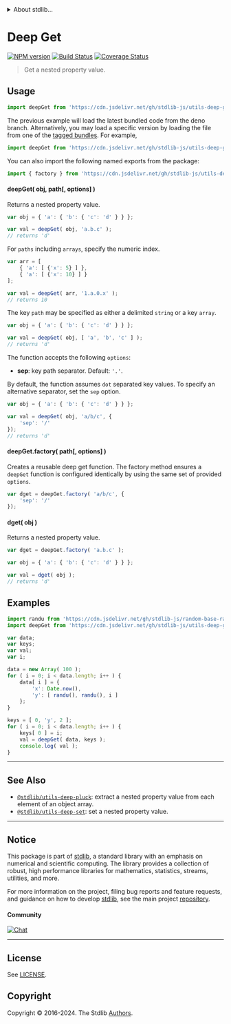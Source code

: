 <!--

@license Apache-2.0

Copyright (c) 2018 The Stdlib Authors.

Licensed under the Apache License, Version 2.0 (the "License");
you may not use this file except in compliance with the License.
You may obtain a copy of the License at

   http://www.apache.org/licenses/LICENSE-2.0

Unless required by applicable law or agreed to in writing, software
distributed under the License is distributed on an "AS IS" BASIS,
WITHOUT WARRANTIES OR CONDITIONS OF ANY KIND, either express or implied.
See the License for the specific language governing permissions and
limitations under the License.

-->


<details>
  <summary>
    About stdlib...
  </summary>
  <p>We believe in a future in which the web is a preferred environment for numerical computation. To help realize this future, we've built stdlib. stdlib is a standard library, with an emphasis on numerical and scientific computation, written in JavaScript (and C) for execution in browsers and in Node.js.</p>
  <p>The library is fully decomposable, being architected in such a way that you can swap out and mix and match APIs and functionality to cater to your exact preferences and use cases.</p>
  <p>When you use stdlib, you can be absolutely certain that you are using the most thorough, rigorous, well-written, studied, documented, tested, measured, and high-quality code out there.</p>
  <p>To join us in bringing numerical computing to the web, get started by checking us out on <a href="https://github.com/stdlib-js/stdlib">GitHub</a>, and please consider <a href="https://opencollective.com/stdlib">financially supporting stdlib</a>. We greatly appreciate your continued support!</p>
</details>

# Deep Get

[![NPM version][npm-image]][npm-url] [![Build Status][test-image]][test-url] [![Coverage Status][coverage-image]][coverage-url] <!-- [![dependencies][dependencies-image]][dependencies-url] -->

> Get a nested property value.



<section class="usage">

## Usage

```javascript
import deepGet from 'https://cdn.jsdelivr.net/gh/stdlib-js/utils-deep-get@deno/mod.js';
```
The previous example will load the latest bundled code from the deno branch. Alternatively, you may load a specific version by loading the file from one of the [tagged bundles](https://github.com/stdlib-js/utils-deep-get/tags). For example,

```javascript
import deepGet from 'https://cdn.jsdelivr.net/gh/stdlib-js/utils-deep-get@v0.2.1-deno/mod.js';
```

You can also import the following named exports from the package:

```javascript
import { factory } from 'https://cdn.jsdelivr.net/gh/stdlib-js/utils-deep-get@deno/mod.js';
```

#### deepGet( obj, path\[, options] )

Returns a nested property value.

<!-- eslint-disable object-curly-newline, object-curly-spacing -->

```javascript
var obj = { 'a': { 'b': { 'c': 'd' } } };

var val = deepGet( obj, 'a.b.c' );
// returns 'd'
```

For `paths` including `arrays`, specify the numeric index.

<!-- eslint-disable object-curly-newline, object-curly-spacing -->

```javascript
var arr = [
    { 'a': [ {'x': 5} ] },
    { 'a': [ {'x': 10} ] }
];

var val = deepGet( arr, '1.a.0.x' );
// returns 10
```

The key `path` may be specified as either a delimited `string` or a key `array`.

<!-- eslint-disable object-curly-newline, object-curly-spacing -->

```javascript
var obj = { 'a': { 'b': { 'c': 'd' } } };

var val = deepGet( obj, [ 'a', 'b', 'c' ] );
// returns 'd'
```

The function accepts the following `options`:

-   **sep**: key path separator. Default: `'.'`.

By default, the function assumes `dot` separated key values. To specify an alternative separator, set the `sep` option.

<!-- eslint-disable object-curly-newline, object-curly-spacing -->

```javascript
var obj = { 'a': { 'b': { 'c': 'd' } } };

var val = deepGet( obj, 'a/b/c', {
    'sep': '/'
});
// returns 'd'
```

#### deepGet.factory( path\[, options] )

Creates a reusable deep get function. The factory method ensures a `deepGet` function is configured identically by using the same set of provided `options`.

```javascript
var dget = deepGet.factory( 'a/b/c', {
    'sep': '/'
});
```

#### dget( obj )

Returns a nested property value.

<!-- eslint-disable object-curly-newline, object-curly-spacing -->

```javascript
var dget = deepGet.factory( 'a.b.c' );

var obj = { 'a': { 'b': { 'c': 'd' } } };

var val = dget( obj );
// returns 'd'
```

</section>

<!-- /.usage -->

<section class="examples">

## Examples

<!-- eslint no-undef: "error" -->

```javascript
import randu from 'https://cdn.jsdelivr.net/gh/stdlib-js/random-base-randu@deno/mod.js';
import deepGet from 'https://cdn.jsdelivr.net/gh/stdlib-js/utils-deep-get@deno/mod.js';

var data;
var keys;
var val;
var i;

data = new Array( 100 );
for ( i = 0; i < data.length; i++ ) {
    data[ i ] = {
        'x': Date.now(),
        'y': [ randu(), randu(), i ]
    };
}

keys = [ 0, 'y', 2 ];
for ( i = 0; i < data.length; i++ ) {
    keys[ 0 ] = i;
    val = deepGet( data, keys );
    console.log( val );
}
```

</section>

<!-- /.examples -->

<!-- Section for related `stdlib` packages. Do not manually edit this section, as it is automatically populated. -->

<section class="related">

* * *

## See Also

-   <span class="package-name">[`@stdlib/utils-deep-pluck`][@stdlib/utils/deep-pluck]</span><span class="delimiter">: </span><span class="description">extract a nested property value from each element of an object array.</span>
-   <span class="package-name">[`@stdlib/utils-deep-set`][@stdlib/utils/deep-set]</span><span class="delimiter">: </span><span class="description">set a nested property value.</span>

</section>

<!-- /.related -->

<!-- Section for all links. Make sure to keep an empty line after the `section` element and another before the `/section` close. -->


<section class="main-repo" >

* * *

## Notice

This package is part of [stdlib][stdlib], a standard library with an emphasis on numerical and scientific computing. The library provides a collection of robust, high performance libraries for mathematics, statistics, streams, utilities, and more.

For more information on the project, filing bug reports and feature requests, and guidance on how to develop [stdlib][stdlib], see the main project [repository][stdlib].

#### Community

[![Chat][chat-image]][chat-url]

---

## License

See [LICENSE][stdlib-license].


## Copyright

Copyright &copy; 2016-2024. The Stdlib [Authors][stdlib-authors].

</section>

<!-- /.stdlib -->

<!-- Section for all links. Make sure to keep an empty line after the `section` element and another before the `/section` close. -->

<section class="links">

[npm-image]: http://img.shields.io/npm/v/@stdlib/utils-deep-get.svg
[npm-url]: https://npmjs.org/package/@stdlib/utils-deep-get

[test-image]: https://github.com/stdlib-js/utils-deep-get/actions/workflows/test.yml/badge.svg?branch=v0.2.1
[test-url]: https://github.com/stdlib-js/utils-deep-get/actions/workflows/test.yml?query=branch:v0.2.1

[coverage-image]: https://img.shields.io/codecov/c/github/stdlib-js/utils-deep-get/main.svg
[coverage-url]: https://codecov.io/github/stdlib-js/utils-deep-get?branch=main

<!--

[dependencies-image]: https://img.shields.io/david/stdlib-js/utils-deep-get.svg
[dependencies-url]: https://david-dm.org/stdlib-js/utils-deep-get/main

-->

[chat-image]: https://img.shields.io/gitter/room/stdlib-js/stdlib.svg
[chat-url]: https://app.gitter.im/#/room/#stdlib-js_stdlib:gitter.im

[stdlib]: https://github.com/stdlib-js/stdlib

[stdlib-authors]: https://github.com/stdlib-js/stdlib/graphs/contributors

[umd]: https://github.com/umdjs/umd
[es-module]: https://developer.mozilla.org/en-US/docs/Web/JavaScript/Guide/Modules

[deno-url]: https://github.com/stdlib-js/utils-deep-get/tree/deno
[deno-readme]: https://github.com/stdlib-js/utils-deep-get/blob/deno/README.md
[umd-url]: https://github.com/stdlib-js/utils-deep-get/tree/umd
[umd-readme]: https://github.com/stdlib-js/utils-deep-get/blob/umd/README.md
[esm-url]: https://github.com/stdlib-js/utils-deep-get/tree/esm
[esm-readme]: https://github.com/stdlib-js/utils-deep-get/blob/esm/README.md
[branches-url]: https://github.com/stdlib-js/utils-deep-get/blob/main/branches.md

[stdlib-license]: https://raw.githubusercontent.com/stdlib-js/utils-deep-get/main/LICENSE

<!-- <related-links> -->

[@stdlib/utils/deep-pluck]: https://github.com/stdlib-js/utils-deep-pluck/tree/deno

[@stdlib/utils/deep-set]: https://github.com/stdlib-js/utils-deep-set/tree/deno

<!-- </related-links> -->

</section>

<!-- /.links -->
